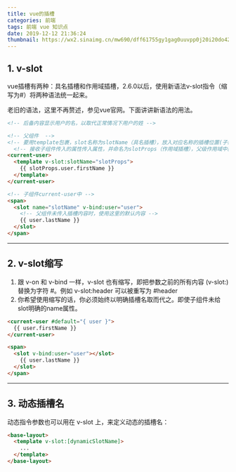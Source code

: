 ```yaml
---
title: vue的插槽
categories: 前端
tags: 前端 vue 知识点
date: 2019-12-12 21:36:24
thumbnail: https://wx2.sinaimg.cn/mw690/dff61755gy1gag0uuvpp0j20i20do42c.jpg
---
```



## 1. v-slot
vue插槽有两种：具名插槽和作用域插槽，2.6.0以后，使用新语法v-slot指令（缩写为#）将两种语法统一起来。

老旧的语法，这里不再赘述，参见vue官网。下面讲讲新语法的用法。

<!-- more --> 

```html
<!-- 后备内容显示用户的名，以取代正常情况下用户的姓 -->

<!-- 父组件  -->
<!-- 要用template包裹，slot名称为slotName（具名插槽），放入对应名称的插槽位置(子组件未给name属性，父组件写default）； -->
  <!-- 接收子组件传入的属性传入属性，并命名为slotProps（作用域插槽），父级作用域中就可以使用子组件中传入的属性。（这里父级接收时可以使用解构语法） -->
<current-user>
  <template v-slot:slotName="slotProps">
    {{ slotProps.user.firstName }}
  </template>
</current-user>
```

```html
<!-- 子组件current-user中 -->
<span>
  <slot name="slotName" v-bind:user="user">
    <!-- 父组件未传入插槽内容时，使用这里的默认内容 -->
    {{ user.lastName }}
  </slot>
</span>
```

***

## 2. v-slot缩写
1. 跟 v-on 和 v-bind 一样，v-slot 也有缩写，即把参数之前的所有内容 (v-slot:) 替换为字符 #。例如 v-slot:header 可以被重写为 #header
2. 你希望使用缩写的话，你必须始终以明确插槽名取而代之。即使子组件未给slot明确的name属性。
```html
<current-user #default="{ user }">
  {{ user.firstName }}
</current-user>
```

```html
<span>
  <slot v-bind:user="user"></slot>
    {{ user.lastName }}
  </slot>
</span>
```

***

## 3. 动态插槽名
动态指令参数也可以用在 v-slot 上，来定义动态的插槽名：
```html
<base-layout>
  <template v-slot:[dynamicSlotName]>
    ...
  </template>
</base-layout>
```

